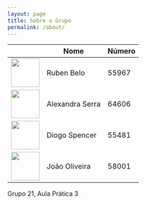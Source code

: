 ```yaml
---
layout: page
title: Sobre o Grupo
permalink: /about/
---
```


| | Nome | Número |
| :---: | --- | --- |
|<img src="/IPM22_23/assets/ruben_belo.jpeg" width=64 height=64 /> | Ruben Belo | 55967 |
| <img src="/IPM22_23/assets/alexandra_serra.jpeg" width=64 height=64 /> | Alexandra Serra | 64606 |
| <img src="/IPM22_23/assets/diogo_spencer.jpg" width=64 height=64 /> | Diogo Spencer | 55481 |
| <img src="/IPM22_23/assets/joao_o.jpeg" width=64 height=64 /> | João Oliveira | 58001 |

Grupo 21, Aula Prática 3
